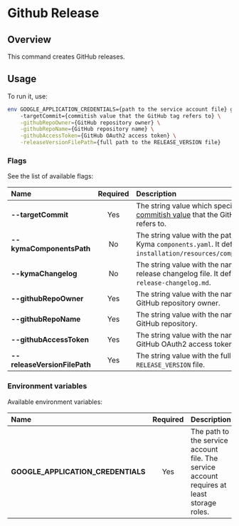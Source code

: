 # Github Release

## Overview

This command creates GitHub releases.

## Usage

To run it, use:
```bash
env GOOGLE_APPLICATION_CREDENTIALS={path to the service account file} go run main.go \ 
    -targetCommit={commitish value that the GitHub tag refers to} \
    -githubRepoOwner={GitHub repository owner} \
    -githubRepoName={GitHub repository name} \
    -githubAccessToken={GitHub OAuth2 access token} \
    -releaseVersionFilePath={full path to the RELEASE_VERSION file} 
```

### Flags

See the list of available flags:

| Name                                       | Required  | Description                                                 |
|:-------------------------------------------|:---------:|:------------------------------------------------------------|
| **--targetCommit**                         |    Yes    | The string value which specifies the [commitish value](https://docs.github.com/en/rest/releases/releases#create-a-release) that the GitHub tag refers to.|
| **--kymaComponentsPath**                   |    No     | The string value with the path to the Kyma `components.yaml`. It defaults to `installation/resources/components.yaml`.|                                   
| **--kymaChangelog**                        |    No     | The string value with the name of the release changelog file. It defaults to `release-changelog.md`.|                                                      
| **--githubRepoOwner**                      |    Yes    | The string value with the name of the GitHub repository owner.|                                                                                            
| **--githubRepoName**                       |    Yes    | The string value with the name of the GitHub repository.|                                                                                                
| **--githubAccessToken**                    |    Yes    | The string value with the name of the GitHub OAuth2 access token.|                                                                                        
| **--releaseVersionFilePath**               |    Yes    | The string value with the full path to the `RELEASE_VERSION` file.|                                                                                       

### Environment variables

Available environment variables:

| Name                                  | Required | Description                                                                                          |
| :------------------------------------ | :------: | :--------------------------------------------------------------------------------------------------- |
| **GOOGLE_APPLICATION_CREDENTIALS**    |    Yes   | The path to the service account file. The service account requires at least storage roles. |
